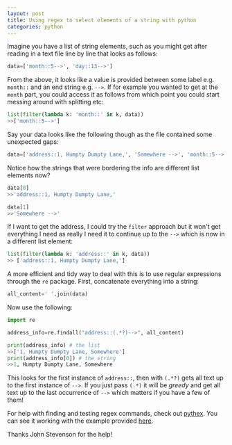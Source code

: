 ```yaml
---
layout: post
title: Using regex to select elements of a string with python
categories: python
---
```


Imagine you have a list of string elements, such as you might get after reading in a text file line by line that looks as follows:

```python
data=['month::5-->', 'day::13-->']
```

From the above, it looks like a value is provided between some label e.g. `month::` and an end string e.g. `-->`. If for example you wanted to get at the `month` part, you could access it as follows from which point you could start messing around with splitting etc:

```python
list(filter(lambda k: 'month::' in k, data))
>>['month::5-->']
```

Say your data looks like the following though as the file contained some unexpected gaps:
  
```python
data=['address::1, Humpty Dumpty Lane,', 'Somewhere -->', 'month::5-->', 'day::13-->']
```
 
Notice how the strings that were bordering the info are different list elements now? 

```python
data[0]
>>'address::1, Humpty Dumpty Lane,'

data[1]
>>'Somewhere -->'
```

If I want to get the address, I could try the `filter` approach but it won't get everything I need as really I need it to continue up to the `-->` which is now in a different list element:

```python
list(filter(lambda k: 'address::' in k, data))
>> ['address::1, Humpty Dumpty Lane,']
```

A more efficient and tidy way to deal with this is to use regular expressions through the `re` package. First, concatenate everything into a string:

```python
all_content=' '.join(data) 
```

Now use the following:

```python
import re

address_info=re.findall("address::(.*?)-->", all_content)

print(address_info) # the list
>>['1, Humpty Dumpty Lane, Somewhere']
print(address_info[0]) # the string
>>1, Humpty Dumpty Lane, Somewhere
```

This looks for the first instance of `address::`, then with `(.*?)` gets all text up to the first instance of `-->`. If you just pass `(.*)` it will be *greedy* and get all text up to the last occurrence of `-->` which matters if you have a few of them!

For help with finding and testing regex commands, check out [pythex](https://pythex.org/). You can see it working with the example provided [here](https://pythex.org/?regex=address%3A%3A(.*)--%3E&test_string=address%3A%3A1%2C%20Humpty%20Dumpty%20Lane%2C%20Somewhere%20--%3E&ignorecase=0&multiline=0&dotall=0&verbose=0).

Thanks John Stevenson for the help!
